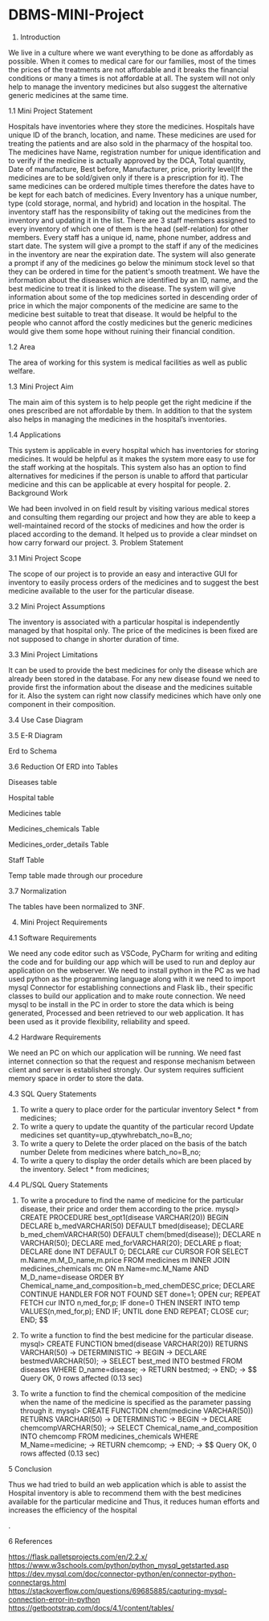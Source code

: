 # DBMS-MINI-Project

1.	Introduction

We live in a culture where we want everything to be done as affordably as possible. When it comes to medical care for our families, most of the times the prices of the treatments are not affordable and it breaks the financial conditions or many a times is not affordable at all. The system will not only help to manage the inventory medicines but also suggest the alternative generic medicines at the same time.

1.1	Mini Project Statement

Hospitals have inventories where they store the medicines. Hospitals have unique ID of the branch, location, and name. These medicines are used for treating the patients and are also sold in the pharmacy of the hospital too. The medicines have Name, registration number for unique identification and to verify if the medicine is actually approved by the DCA, Total quantity, Date of manufacture, Best before, Manufacturer, price, priority level(If the medicines are to be sold/given only if there is a prescription for it). The same medicines can be ordered multiple times therefore the dates have to be kept for each batch of medicines.  Every Inventory has a unique number, type (cold storage, normal, and hybrid) and location in the hospital. The inventory staff has the responsibility of taking out the medicines from the inventory and updating it in the list. There are 3 staff members assigned to every inventory of which one of them is the head (self-relation) for other members. Every staff has a unique id, name, phone number, address and start date. The system will give a prompt to the staff if any of the medicines in the inventory are near the expiration date. The system will also generate a prompt if any of the medicines go below the minimum stock level so that they can be ordered in time for the patient's smooth treatment. We have the information about the diseases which are identified by an ID, name, and the best medicine to treat it is linked to the disease. The system will give information about some of the top medicines sorted in descending order of price in which the major components of the medicine are same to the medicine best suitable to treat that disease. It would be helpful to the people who cannot afford the costly medicines but the generic medicines would give them some hope without ruining their financial condition.

1.2	Area

The area of working for this system is medical facilities as well as public welfare.

1.3	Mini Project Aim

The main aim of this system is to help people get the right medicine if the ones prescribed are not affordable by them. In addition to that the system also helps in managing the medicines in the hospital’s inventories.

1.4 Applications

This system is applicable in every hospital which has inventories for storing medicines. It would be helpful as it makes the system more easy to use for the staff working at the hospitals. This system also has an option to find alternatives for medicines if the person is unable to afford that particular medicine and this can be applicable at every hospital for people. 
2.	Background Work

We had been involved in on field result by visiting various medical stores and consulting them regarding our project and how they are able to keep a well-maintained record of the stocks of medicines and how the order is placed according to the demand. It helped us to provide a clear mindset on how carry forward our project.
3.	Problem Statement

3.1 Mini Project Scope

The scope of our project is to provide an easy and interactive GUI for inventory to easily process orders of the medicines and to suggest the best medicine available to the user for the particular disease.

3.2	Mini Project Assumptions

The inventory is associated with a particular hospital is independently managed by that hospital only. The price of the medicines is been fixed are not supposed to change in shorter duration of time.

3.3	Mini Project Limitations

It can be used to provide the best medicines for only the disease which are already been stored in the database. For any new disease found we need to provide first the information about the disease and the medicines suitable for it. Also the system can right now classify medicines which have only one component in their composition.

3.4	Use Case Diagram
 

 

3.5	E-R Diagram

 

Erd to Schema 
 

3.6	Reduction Of ERD into Tables
 

Diseases table

 

Hospital table

 
Medicines table
 

Medicines_chemicals Table
 

Medicines_order_details Table
 




Staff Table
 


Temp table made through our procedure

 



3.7	Normalization

The tables have been normalized to 3NF.

4.	Mini Project Requirements

4.1 Software Requirements

We need any code editor such as VSCode, PyCharm for writing and editing the code and for building our app which will be used to run and deploy aur application on the webserver.
We need to install python in the PC as we had used python as the programming language along with it we need to import mysql Connector for establishing connections and Flask lib., their specific classes to build our application and to make route connection.
We need mysql to be install in the PC in order to store the data which is being generated, Processed and been retrieved to our web application. It has been used as it provide flexibility, reliability and speed.


4.2	Hardware Requirements

We need an PC on which our application will be running. We need fast internet connection so that the request and response mechanism between client and server is established strongly. Our system requires sufficient memory space in order to store the data.

4.3	SQL Query Statements

1) To write a query to place order for the particular inventory
          Select * from medicines;
2) To write a query to update the quantity of the particular record
        Update medicines set quantity=up_qtywhrebatch_no=B_no;
3) To write a query to Delete the order placed on the basis of the batch number
        Delete from medicines where batch_no=B_no;
4) To write a query to display the order details which are been placed by the inventory.
        Select * from medicines;

4.4	PL/SQL Query Statements

1) To write a procedure to find the name of medicine for the particular disease, their price and order them according to the price.
mysql> CREATE PROCEDURE best_opt1(disease VARCHAR(20))
    BEGIN
    DECLARE b_medVARCHAR(50) DEFAULT bmed(disease);
    DECLARE b_med_chemVARCHAR(50) DEFAULT chem(bmed(disease));
    DECLARE n VARCHAR(50);
    DECLARE med_forVARCHAR(20);
    DECLARE p float;
    DECLARE done INT DEFAULT 0;
    DECLARE cur CURSOR FOR SELECT  m.Name,m.M_D_name,m.price FROM medicines m INNER JOIN medicines_chemicals mc ON m.Name=mc.M_Name AND M_D_name=disease ORDER BY Chemical_name_and_composition=b_med_chemDESC,price;
    DECLARE CONTINUE HANDLER FOR NOT FOUND SET done=1;
    OPEN cur;
    REPEAT
    FETCH cur INTO n,med_for,p;
    IF done=0 THEN
    INSERT INTO temp VALUES(n,med_for,p);
    END IF;
    UNTIL done END REPEAT;
    CLOSE cur;
    END;
    $$
2) To write a function to find the best medicine for the particular disease.
mysql> CREATE FUNCTION bmed(disease VARCHAR(20)) RETURNS VARCHAR(50)
    -> DETERMINISTIC
    -> BEGIN
    -> DECLARE bestmedVARCHAR(50);
    -> SELECT best_med INTO bestmed FROM diseases WHERE D_name=disease;
    -> RETURN bestmed;
    -> END;
    -> $$
Query OK, 0 rows affected (0.13 sec)

3) To write a function to find the chemical composition of the medicine when the name of the medicine is specified as the parameter passing through it.
mysql> CREATE FUNCTION chem(medicine VARCHAR(50)) RETURNS VARCHAR(50)
    -> DETERMINISTIC
    -> BEGIN
    -> DECLARE chemcompVARCHAR(50);
    -> SELECT Chemical_name_and_composition INTO chemcomp FROM medicines_chemicals WHERE M_Name=medicine;
    -> RETURN chemcomp;
    -> END;
    -> $$
Query OK, 0 rows affected (0.13 sec)

5	Conclusion

Thus we had tried to build an web application which is able to assist the Hospital inventory is able to recommend them with the best medicines available for the particular medicine and Thus, it reduces human efforts and increases the efficiency of the hospital

.

6	References

https://flask.palletsprojects.com/en/2.2.x/
https://www.w3schools.com/python/python_mysql_getstarted.asp
https://dev.mysql.com/doc/connector-python/en/connector-python-connectargs.html
https://stackoverflow.com/questions/69685885/capturing-mysql-connection-error-in-python
https://getbootstrap.com/docs/4.1/content/tables/


